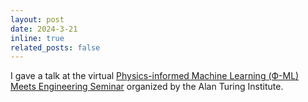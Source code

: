 ```yaml
---
layout: post
date: 2024-3-21
inline: true
related_posts: false
---
```


I gave a talk at the virtual
[Physics-informed Machine Learning (Ф-ML) Meets Engineering Seminar](https://www.turing.ac.uk/events/phi-ml-meets-engineering-neuromancer-differentiable-programming-library-data-driven-modeling)
organized by the Alan Turing Institute.

